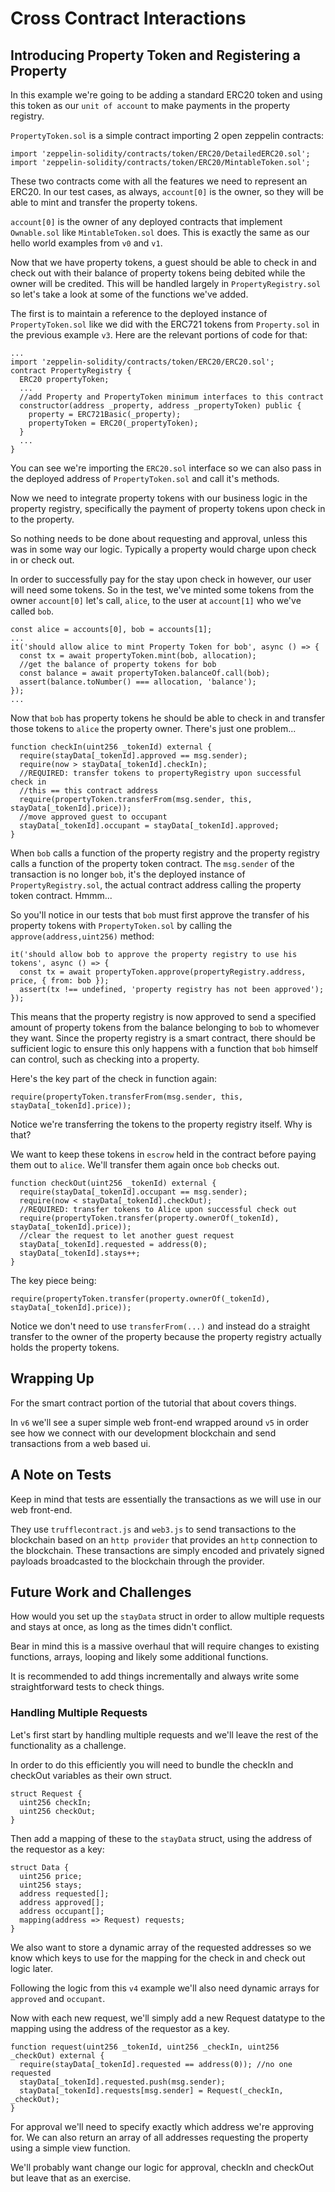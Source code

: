 

# Cross Contract Interactions

## Introducing Property Token and Registering a Property

In this example we're going to be adding a standard ERC20 token and using this token as our `unit of account` to make payments in the property registry.

`PropertyToken.sol` is a simple contract importing 2 open zeppelin contracts:
```
import 'zeppelin-solidity/contracts/token/ERC20/DetailedERC20.sol';
import 'zeppelin-solidity/contracts/token/ERC20/MintableToken.sol';
```
These two contracts come with all the features we need to represent an ERC20. In our test cases, as always, `account[0]` is the owner, so they will be able to mint and transfer the property tokens.

`account[0]` is the owner of any deployed contracts that implement `Ownable.sol` like `MintableToken.sol` does. This is exactly the same as our hello world examples from `v0` and `v1`.

Now that we have property tokens, a guest should be able to check in and check out with their balance of property tokens being debited while the owner will be credited. This will be handled largely in `PropertyRegistry.sol` so let's take a look at some of the functions we've added.

The first is to maintain a reference to the deployed instance of `PropertyToken.sol` like we did with the ERC721 tokens from `Property.sol` in the previous example `v3`. Here are the relevant portions of code for that:
```
...
import 'zeppelin-solidity/contracts/token/ERC20/ERC20.sol';
contract PropertyRegistry {
  ERC20 propertyToken;
  ...
  //add Property and PropertyToken minimum interfaces to this contract
  constructor(address _property, address _propertyToken) public {
    property = ERC721Basic(_property);
    propertyToken = ERC20(_propertyToken);
  }
  ...
}
```
You can see we're importing the `ERC20.sol` interface so we can also pass in the deployed address of `PropertyToken.sol` and call it's methods.

Now we need to integrate property tokens with our business logic in the property registry, specifically the payment of property tokens upon check in to the property.

So nothing needs to be done about requesting and approval, unless this was in some way our logic. Typically a property would charge upon check in or check out.

In order to successfully pay for the stay upon check in however, our user will need some tokens. So in the test, we've minted some tokens from the owner `account[0]` let's call, `alice`, to the user at `account[1]` who we've called `bob`.
```
const alice = accounts[0], bob = accounts[1];
...
it('should allow alice to mint Property Token for bob', async () => {
  const tx = await propertyToken.mint(bob, allocation);
  //get the balance of property tokens for bob
  const balance = await propertyToken.balanceOf.call(bob);
  assert(balance.toNumber() === allocation, 'balance');
});
...
```
Now that `bob` has property tokens he should be able to check in and transfer those tokens to `alice` the property owner. There's just one problem...
```
function checkIn(uint256 _tokenId) external {
  require(stayData[_tokenId].approved == msg.sender);
  require(now > stayData[_tokenId].checkIn);
  //REQUIRED: transfer tokens to propertyRegistry upon successful check in
  //this == this contract address
  require(propertyToken.transferFrom(msg.sender, this, stayData[_tokenId].price));
  //move approved guest to occupant
  stayData[_tokenId].occupant = stayData[_tokenId].approved;
}
```
When `bob` calls a function of the property registry and the property registry calls a function of the property token contract. The `msg.sender` of the transaction is no longer `bob`, it's the deployed instance of `PropertyRegistry.sol`, the actual contract address calling the property token contract. Hmmm...

So you'll notice in our tests that `bob` must first approve the transfer of his property tokens with `PropertyToken.sol` by calling the `approve(address,uint256)` method:
```
it('should allow bob to approve the property registry to use his tokens', async () => {
  const tx = await propertyToken.approve(propertyRegistry.address, price, { from: bob });
  assert(tx !== undefined, 'property registry has not been approved');
});
```
This means that the property registry is now approved to send a specified amount of property tokens from the balance belonging to `bob` to whomever they want. Since the property registry is a smart contract, there should be sufficient logic to ensure this only happens with a function that `bob` himself can control, such as checking into a property.

Here's the key part of the check in function again:
```
require(propertyToken.transferFrom(msg.sender, this, stayData[_tokenId].price));
```
Notice we're transferring the tokens to the property registry itself. Why is that?

We want to keep these tokens in `escrow` held in the contract before paying them out to `alice`. We'll transfer them again once `bob` checks out.
```
function checkOut(uint256 _tokenId) external {
  require(stayData[_tokenId].occupant == msg.sender);
  require(now < stayData[_tokenId].checkOut);
  //REQUIRED: transfer tokens to Alice upon successful check out
  require(propertyToken.transfer(property.ownerOf(_tokenId), stayData[_tokenId].price));
  //clear the request to let another guest request
  stayData[_tokenId].requested = address(0);
  stayData[_tokenId].stays++;
}
```
The key piece being:
```
require(propertyToken.transfer(property.ownerOf(_tokenId), stayData[_tokenId].price));
```
Notice we don't need to use `transferFrom(...)` and instead do a straight transfer to the owner of the property because the property registry actually holds the property tokens.

## Wrapping Up

For the smart contract portion of the tutorial that about covers things.

In `v6` we'll see a super simple web front-end wrapped around `v5` in order see how we connect with our development blockchain and send transactions from a web based ui.

## A Note on Tests

Keep in mind that tests are essentially the transactions as we will use in our web front-end.

They use `trufflecontract.js` and `web3.js` to send transactions to the blockchain based on an `http provider` that provides an `http` connection to the blockchain. These transactions are simply encoded and privately signed payloads broadcasted to the blockchain through the provider.

## Future Work and Challenges

How would you set up the `stayData` struct in order to allow multiple requests and stays at once, as long as the times didn't conflict.

Bear in mind this is a massive overhaul that will require changes to existing functions, arrays, looping and likely some additional functions.

It is recommended to add things incrementally and always write some straightforward tests to check things.

### Handling Multiple Requests

Let's first start by handling multiple requests and we'll leave the rest of the functionality as a challenge.

In order to do this efficiently you will need to bundle the checkIn and checkOut variables as their own struct.
```
struct Request {
  uint256 checkIn;
  uint256 checkOut;
}
```
Then add a mapping of these to the `stayData` struct, using the address of the requestor as a key:
```
struct Data {
  uint256 price;
  uint256 stays;
  address requested[];
  address approved[];
  address occupant[];
  mapping(address => Request) requests;
}
```
We also want to store a dynamic array of the requested addresses so we know which keys to use for the mapping for the check in and check out logic later.

Following the logic from this `v4` example we'll also need dynamic arrays for `approved` and `occupant`.

Now with each new request, we'll simply add a new Request datatype to the mapping using the address of the requestor as a key.
```
function request(uint256 _tokenId, uint256 _checkIn, uint256 _checkOut) external {
  require(stayData[_tokenId].requested == address(0)); //no one requested
  stayData[_tokenId].requested.push(msg.sender);
  stayData[_tokenId].requests[msg.sender] = Request(_checkIn, _checkOut);
}
```
For approval we'll need to specify exactly which address we're approving for. We can also return an array of all addresses requesting the property using a simple view function.

We'll probably want change our logic for approval, checkIn and checkOut but leave that as an exercise.